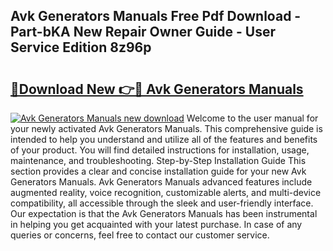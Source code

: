 ## Avk Generators Manuals Free Pdf Download - Part-bKA New Repair Owner Guide - User Service Edition 8z96p

# <h2><a href="http://bc80635.oget.top/?id=Avk+Generators+Manuals">🔗Download New 👉🔴 Avk Generators Manuals</a></h2>

[![Avk Generators Manuals new download](https://i.imgur.com/5g1atiW.png)](http://bc80635.oget.top/?id=Avk+Generators+Manuals)
Welcome to the user manual for your newly activated Avk Generators Manuals. This comprehensive guide is intended to help you understand and utilize all of the features and benefits of your product. You will find detailed instructions for installation, usage, maintenance, and troubleshooting. Step-by-Step Installation Guide This section provides a clear and concise installation guide for your new Avk Generators Manuals. Avk Generators Manuals advanced features include augmented reality, voice recognition, customizable alerts, and multi-device compatibility, all accessible through the sleek and user-friendly interface. Our expectation is that the Avk Generators Manuals has been instrumental in helping you get acquainted with your latest purchase. In case of any queries or concerns, feel free to contact our customer service.
